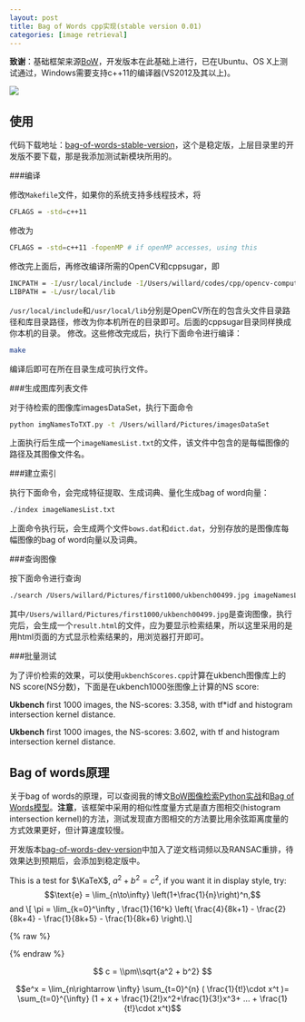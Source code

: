 ```yaml
---
layout: post
title: Bag of Words cpp实现(stable version 0.01)
categories: [image retrieval]
---
```


**致谢**：基础框架来源[BoW](https://github.com/grapeot/BoW)，开发版本在此基础上进行，已在Ubuntu、OS X上测试通过，Windows需要支持c++11的编译器(VS2012及其以上)。

![](http://i300.photobucket.com/albums/nn17/willard-yuan/blog/Screen%20Shot%202015-08-13%20at%209.15.33%20PM_zpsq8qvkew7.png)

## 使用

代码下载地址：[bag-of-words-stable-version](https://github.com/willard-yuan/image-retrieval/tree/master/bag-of-words-stable-version)，这个是稳定版，上层目录里的开发版不要下载，那是我添加测试新模块所用的。

###编译

修改`Makefile`文件，如果你的系统支持多线程技术，将

```sh
CFLAGS = -std=c++11
```

修改为

```sh
CFLAGS = -std=c++11 -fopenMP # if openMP accesses, using this
```

修改完上面后，再修改编译所需的OpenCV和cppsugar，即

```sh
INCPATH = -I/usr/local/include -I/Users/willard/codes/cpp/opencv-computer-vision/cpp/BoVW/cppsugar
LIBPATH = -L/usr/local/lib
```

`/usr/local/include`和`/usr/local/lib`分别是OpenCV所在的包含头文件目录路径和库目录路径，修改为你本机所在的目录即可。后面的cppsugar目录同样换成你本机的目录。
修改。这些修改完成后，执行下面命令进行编译：

```sh
make
```

编译后即可在所在目录生成可执行文件。

###生成图库列表文件

对于待检索的图像库imagesDataSet，执行下面命令

```sh
python imgNamesToTXT.py -t /Users/willard/Pictures/imagesDataSet
```

上面执行后生成一个`imageNamesList.txt`的文件，该文件中包含的是每幅图像的路径及其图像文件名。

###建立索引

执行下面命令，会完成特征提取、生成词典、量化生成bag of word向量：

```sh
./index imageNamesList.txt
```

上面命令执行玩，会生成两个文件`bows.dat`和`dict.dat`，分别存放的是图像库每幅图像的bag of word向量以及词典。

###查询图像

按下面命令进行查询

```sh
./search /Users/willard/Pictures/first1000/ukbench00499.jpg imageNamesList.txt
```

其中`/Users/willard/Pictures/first1000/ukbench00499.jpg`是查询图像，执行完后，会生成一个`result.html`的文件，应为要显示检索结果，所以这里采用的是用html页面的方式显示检索结果的，用浏览器打开即可。

###批量测试

为了评价检索的效果，可以使用`ukbenchScores.cpp`计算在ukbench图像库上的NS score(NS分数)，下面是在ukbench1000张图像上计算的NS score:

**Ukbench** first 1000 images, the NS-scores: 3.358, with tf*idf and histogram intersection kernel distance.

**Ukbench** first 1000 images, the NS-scores: 3.602, with tf and histogram intersection kernel distance.

## Bag of words原理

关于bag of words的原理，可以查阅我的博文[BoW图像检索Python实战](http://yongyuan.name/blog/practical-BoW-for-image-retrieval-with-python.html)和[Bag of Words模型](http://yongyuan.name/blog/bag-of-word-model.html)。**注意**，该框架中采用的相似性度量方式是直方图相交(histogram intersection kernel)的方法，测试发现直方图相交的方法要比用余弦距离度量的方式效果更好，但计算速度较慢。

开发版本[bag-of-words-dev-version](https://github.com/willard-yuan/image-retrieval/tree/master/bag-of-words-dev-version)中加入了逆文档词频以及RANSAC重排，待效果达到预期后，会添加到稳定版中。

This is a test for $\KaTeX$, $a^2 + b^2 = c^2$, if you want it in display style, try: $$\text{e} = \lim_{n\to\infty} \left(1+\frac{1}{n}\right)^n,$$ and
\\[ \pi = \lim_{k=0}^\infty \, \frac{1}{16^k} \left( \frac{4}{8k+1} - \frac{2}{8k+4} - \frac{1}{8k+5} - \frac{1}{8k+6} \right).\\]

{% raw %}
<!-- The Normal Distribution -->
<div class="equation" data-expr="\displaystyle P(x)=\frac{1}{\sigma\sqrt{2\pi}}e^{-\frac{(x-\mu)^2}{2\sigma ^2}}"></div>
{% endraw %}

$$
c = \\pm\\sqrt{a^2 + b^2}
$$

$$e^x = \lim_{n\rightarrow \infty} \sum_{t=0}^{n} ( \frac{1}{t!}\cdot x^t )= \sum_{t=0}^{\infty} (1 + x + \frac{1}{2!}x^2+\frac{1}{3!}x^3+ ... + \frac{1}{t!}\cdot x^t)$$

